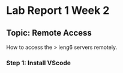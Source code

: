 # Lab Report 1 Week 2

## Topic: Remote Access
How to access the > ieng6 servers remotely.

### Step 1: Install VScode

